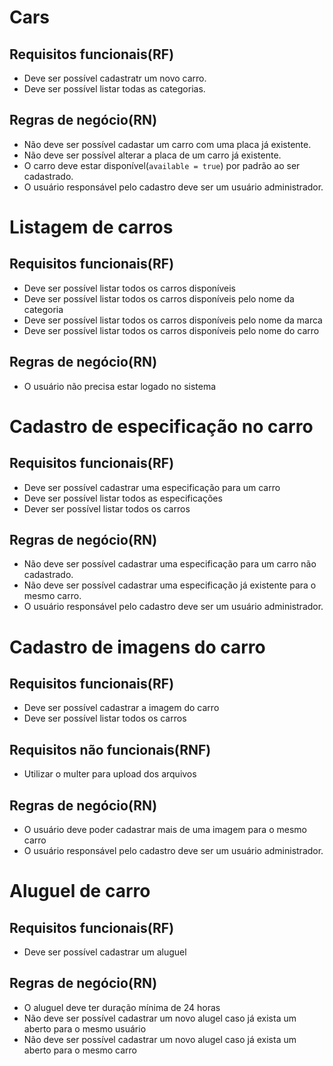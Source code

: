 # Cars
## Requisitos funcionais(RF)
* Deve ser possível cadastratr um novo carro.
* Deve ser possível listar todas as categorias.

## Regras de negócio(RN)
* Não deve ser possível cadastar um carro com uma placa já existente.
* Não deve ser possível alterar a placa de um carro já existente.
* O carro deve estar disponível(`available = true`) por padrão ao ser cadastrado.
* O usuário responsável pelo cadastro deve ser um usuário administrador.
# Listagem de carros
## Requisitos funcionais(RF)
* Deve ser possível listar todos os carros disponíveis
* Deve ser possível listar todos os carros disponíveis pelo nome da categoria
* Deve ser possível listar todos os carros disponíveis pelo nome da marca
* Deve ser possível listar todos os carros disponíveis pelo nome do carro
## Regras de negócio(RN)
* O usuário não precisa estar logado no sistema
# Cadastro de especificação no carro
## Requisitos funcionais(RF)
* Deve ser possível cadastrar uma especificação para um carro
* Deve ser possível listar todos as especificações
* Dever ser possível listar todos os carros
## Regras de negócio(RN)
* Não deve ser possível cadastrar uma especificação para um carro não cadastrado.
* Não deve ser possível cadastrar uma especificação já existente para o mesmo carro.
* O usuário responsável pelo cadastro deve ser um usuário administrador.
# Cadastro de imagens do carro
## Requisitos funcionais(RF)
* Deve ser possível cadastrar a imagem do carro
* Deve ser possível listar todos os carros
## Requisitos não funcionais(RNF)
* Utilizar o multer para upload dos arquivos
## Regras de negócio(RN)
* O usuário deve poder cadastrar mais de uma imagem para o mesmo carro
* O usuário responsável pelo cadastro deve ser um usuário administrador.
# Aluguel de carro
## Requisitos funcionais(RF)
* Deve ser possível cadastrar um aluguel
## Regras de negócio(RN)
* O aluguel deve ter duração mínima de 24 horas
* Não deve ser possível cadastrar um novo alugel caso já exista um aberto para o mesmo usuário
* Não deve ser possível cadastrar um novo alugel caso já exista um aberto para o mesmo carro
